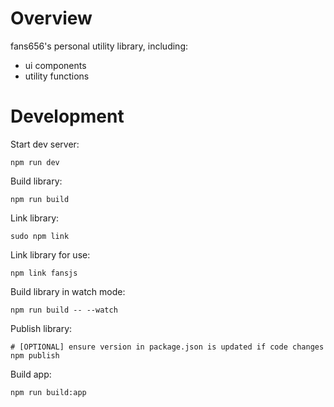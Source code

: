 # Overview

fans656's personal utility library, including:
- ui components
- utility functions

# Development

Start dev server:

    npm run dev

Build library:

    npm run build

Link library:

    sudo npm link

Link library for use:

    npm link fansjs

Build library in watch mode:

    npm run build -- --watch

Publish library:

    # [OPTIONAL] ensure version in package.json is updated if code changes
    npm publish

Build app:

    npm run build:app
